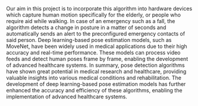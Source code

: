 Our aim in this project is to incorporate this algorithm into hardware devices which capture human motion specifically for the elderly, or people who require aid while walking. 
In case of an emergency such as a fall, the algorithm detects a change in posture in a matter of seconds and automatically sends an alert to the preconfigured emergency contacts of said person.
Deep learning-based pose estimation models, such as MoveNet, have been widely used in medical applications due to their high accuracy and real-time performance. These models can process video feeds and detect human poses frame by frame, enabling the development of advanced healthcare systems.
In summary, pose detection algorithms have shown great potential in medical research and healthcare, providing valuable insights into various medical conditions and rehabilitation. 
The development of deep learning-based pose estimation models has further enhanced the accuracy and efficiency of these algorithms, enabling the implementation of advanced healthcare systems.


